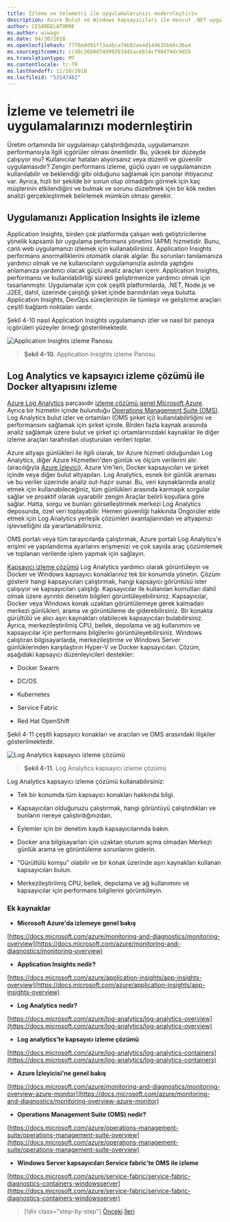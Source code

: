 ```yaml
---
title: İzleme ve telemetri ile uygulamalarınızı modernleştirin
description: Azure Bulut ve Windows kapsayıcıları ile mevcut .NET uygulamalarını modernleştirme | İzleme ve telemetri ile uygulamalarınızı modernleştirin
author: CESARDELATORRE
ms.author: wiwagn
ms.date: 04/30/2018
ms.openlocfilehash: 7776edd91f73aa6ca74b82ae4d144635bb6c36a4
ms.sourcegitcommit: ccd8c36b0d74d99291d41aceb14cf98d74dc9d2b
ms.translationtype: MT
ms.contentlocale: tr-TR
ms.lasthandoff: 12/10/2018
ms.locfileid: "53147482"
---
```

# <a name="modernize-your-apps-with-monitoring-and-telemetry"></a>İzleme ve telemetri ile uygulamalarınızı modernleştirin

Üretim ortamında bir uygulamayı çalıştırdığınızda, uygulamanızın performansıyla ilgili içgörüler olması önemlidir. Bu, yüksek bir düzeyde çalışıyor mu? Kullanıcılar hataları alıyorsanız veya düzenli ve güvenilir uygulamasıdır? Zengin performans izleme, güçlü uyarı ve uygulamanızın kullanılabilir ve beklendiği gibi olduğunu sağlamak için panolar ihtiyacınız var. Ayrıca, hızlı bir şekilde bir sorun olup olmadığını görmek için kaç müşterinin etkilendiğini ve bulmak ve sorunu düzeltmek için bir kök neden analizi gerçekleştirmek belirlemek mümkün olması gerekir.

## <a name="monitor-your-application-with-application-insights"></a>Uygulamanızı Application Insights ile izleme

Application Insights, birden çok platformda çalışan web geliştiricilerine yönelik kapsamlı bir uygulama performans yönetimi (APM) hizmetidir. Bunu, canlı web uygulamanızı izlemek için kullanabilirsiniz. Application Insights performans anormalliklerini otomatik olarak algılar. Bu sorunları tanılamanıza yardımcı olmak ve ne kullanıcıların uygulamanızla aslında yaptığını anlamanıza yardımcı olacak güçlü analiz araçları içerir. Application Insights, performansı ve kullanılabilirliği sürekli geliştirmenize yardımcı olmak için tasarlanmıştır. Uygulamalar için çok çeşitli platformlarda, .NET, Node.js ve J2EE, dahil, üzerinde çalıştığı şirket içinde barındırılan veya bulutta. Application Insights, DevOps süreçlerinizin ile tümleşir ve geliştirme araçları çeşitli bağlantı noktaları vardır.

Şekil 4-10 nasıl Application Insights uygulamanızı izler ve nasıl bir panoya içgörüleri yüzeyler örneği gösterilmektedir.

![Application Insights izleme Panosu](./media/image10.png)

> **Şekil 4-10.** Application Insights izleme Panosu

## <a name="monitor-your-docker-infrastructure-with-log-analytics-and-its-container-monitoring-solution"></a>Log Analytics ve kapsayıcı izleme çözümü ile Docker altyapısını izleme

[Azure Log Analytics](https://docs.microsoft.com/azure/log-analytics/log-analytics-overview) parçasıdır [izleme çözümü genel Microsoft Azure](https://docs.microsoft.com/azure/monitoring-and-diagnostics/monitoring-overview). Ayrıca bir hizmetin içinde bulunduğu [Operations Management Suite (OMS)](https://docs.microsoft.com/azure/operations-management-suite/operations-management-suite-overview). Log Analytics bulut izler ve ortamları (OMS şirket içi) kullanılabilirliğini ve performansını sağlamak için şirket içinde. Birden fazla kaynak arasında analiz sağlamak üzere bulut ve şirket içi ortamlarınızdaki kaynaklar ile diğer izleme araçları tarafından oluşturulan verileri toplar.

Azure altyapı günlükleri ile ilgili olarak, bir Azure hizmeti olduğundan Log Analytics, diğer Azure Hizmetleri'den günlük ve ölçüm verilerini alır. (aracılığıyla [Azure İzleyici](https://docs.microsoft.com/azure/monitoring-and-diagnostics/monitoring-overview-azure-monitor)), Azure Vm'leri, Docker kapsayıcıları ve şirket içinde veya diğer bulut altyapıları. Log Analytics, esnek bir günlük araması ve bu veriler üzerinde analiz out-hazır sunar. Bu, veri kaynaklarında analiz etmek için kullanabileceğiniz, tüm günlükleri arasında karmaşık sorgular sağlar ve proaktif olarak uyarabilir zengin Araçlar belirli koşullara göre sağlar. Hatta, sorgu ve bunları görselleştirmek merkezi Log Analytics deposunda, özel veri toplayabilir. Hemen güvenliği hakkında Öngörüler elde etmek için Log Analytics yerleşik çözümleri avantajlarından ve altyapınızı işlevselliğini da yararlanabilirsiniz.

OMS portalı veya tüm tarayıcılarda çalıştırmak, Azure portalı Log Analytics'e erişimi ve yapılandırma ayarlarını erişmenizi ve çok sayıda araç çözümlemek ve toplanan verilerde işlem yapmak için sağlayın.

[Kapsayıcı izleme çözümü](https://docs.microsoft.com/azure/log-analytics/log-analytics-containers) Log Analytics yardımcı olarak görüntüleyin ve Docker ve Windows kapsayıcı konaklarınız tek bir konumda yönetin. Çözüm gösterir hangi kapsayıcıları çalıştırmak, hangi kapsayıcı görüntüsü ister çalışıyor ve kapsayıcıları çalıştığı. Kapsayıcılar ile kullanılan komutları dahil olmak üzere ayrıntılı denetim bilgileri görüntüleyebilirsiniz. Kapsayıcılar, Docker veya Windows konak uzaktan görüntülemeye gerek kalmadan merkezi günlükleri, arama ve görüntüleme de giderebilirsiniz. Bir konakta gürültülü ve alıcı aşırı kaynakları olabilecek kapsayıcıları bulabilirsiniz. Ayrıca, merkezileştirilmiş CPU, bellek, depolama ve ağ kullanımını ve kapsayıcılar için performans bilgilerini görüntüleyebilirsiniz. Windows çalıştıran bilgisayarlarda, merkezileştirme ve Windows Server günlüklerinden karşılaştırın Hyper-V ve Docker kapsayıcıları. Çözüm, aşağıdaki kapsayıcı düzenleyicileri destekler:

-   Docker Swarm

-   DC/OS

-   Kubernetes

-   Service Fabric

-   Red Hat OpenShift

Şekil 4-11 çeşitli kapsayıcı konakları ve aracıları ve OMS arasındaki ilişkiler gösterilmektedir.

![Log Analytics kapsayıcı izleme çözümü](./media/image11.png)

> **Şekil 4-11.** Log Analytics kapsayıcı izleme çözümü

Log Analytics kapsayıcı izleme çözümü kullanabilirsiniz:

-   Tek bir konumda tüm kapsayıcı konakları hakkında bilgi.

-   Kapsayıcıları olduğunuzu çalıştırmak, hangi görüntüyü çalıştırdıkları ve bunların nereye çalıştırdığınızdan.

-   Eylemler için bir denetim kaydı kapsayıcılarında bakın.

-   Docker ana bilgisayarları için uzaktan oturum açma olmadan Merkezi günlük arama ve görüntüleme sorunlarını giderin.

-   "Gürültülü komşu" olabilir ve bir konak üzerinde aşırı kaynakları kullanan kapsayıcıları bulun.

-   Merkezileştirilmiş CPU, bellek, depolama ve ağ kullanımını ve kapsayıcılar için performans bilgilerini görüntüleyin.

### <a name="additional-resources"></a>Ek kaynaklar

-   **Microsoft Azure'da izlemeye genel bakış**

[https://docs.microsoft.com/azure/monitoring-and-diagnostics/monitoring-overview](https://docs.microsoft.com/azure/monitoring-and-diagnostics/monitoring-overview)

-   **Application Insights nedir?**

[https://docs.microsoft.com/azure/application-insights/app-insights-overview](https://docs.microsoft.com/azure/application-insights/app-insights-overview)

-   **Log Analytics nedir?**

[https://docs.microsoft.com/azure/log-analytics/log-analytics-overview](https://docs.microsoft.com/azure/log-analytics/log-analytics-overview)

-   **Log analytics'te kapsayıcı izleme çözümü**

[https://docs.microsoft.com/azure/log-analytics/log-analytics-containers](https://docs.microsoft.com/azure/log-analytics/log-analytics-containers)

-   **Azure İzleyicisi'ne genel bakış**

[https://docs.microsoft.com/azure/monitoring-and-diagnostics/monitoring-overview-azure-monitor](https://docs.microsoft.com/azure/monitoring-and-diagnostics/monitoring-overview-azure-monitor)

-   **Operations Management Suite (OMS) nedir?**

[https://docs.microsoft.com/azure/operations-management-suite/operations-management-suite-overview](https://docs.microsoft.com/azure/operations-management-suite/operations-management-suite-overview)

-   **Windows Server kapsayıcıları Service fabric'te OMS ile izleme**

[https://docs.microsoft.com/azure/service-fabric/service-fabric-diagnostics-containers-windowsserver](https://docs.microsoft.com/azure/service-fabric/service-fabric-diagnostics-containers-windowsserver)

>[!div class="step-by-step"]
>[Önceki](build-resilient-services-ready-for-the-cloud-embrace-transient-failures-in-the-cloud.md)
>[İleri](modernize-your-apps-lifecycle-with-ci-cd-pipelines-and-devops-tools-in-the-cloud.md)